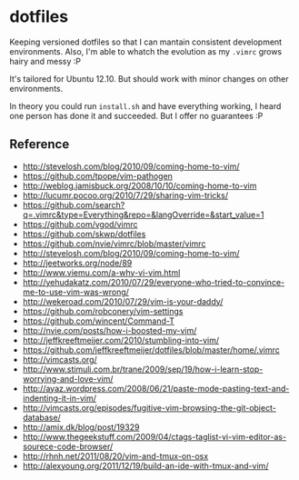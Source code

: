 dotfiles
========

Keeping versioned dotfiles so that I can mantain consistent development environments. Also, I'm able to whatch the evolution as my `.vimrc` grows hairy and messy :P

It's tailored for Ubuntu 12.10. But should work with minor changes on other environments.

In theory you could run `install.sh` and have everything working, I heard one person has done it and succeeded. But I offer no guarantees :P

Reference
---------

* http://stevelosh.com/blog/2010/09/coming-home-to-vim/
* https://github.com/tpope/vim-pathogen
* http://weblog.jamisbuck.org/2008/10/10/coming-home-to-vim
* http://lucumr.pocoo.org/2010/7/29/sharing-vim-tricks/
* https://github.com/search?q=.vimrc&type=Everything&repo=&langOverride=&start_value=1
* https://github.com/vgod/vimrc
* https://github.com/skwp/dotfiles
* https://github.com/nvie/vimrc/blob/master/vimrc
* http://stevelosh.com/blog/2010/09/coming-home-to-vim/
* http://jeetworks.org/node/89
* http://www.viemu.com/a-why-vi-vim.html
* http://yehudakatz.com/2010/07/29/everyone-who-tried-to-convince-me-to-use-vim-was-wrong/
* http://wekeroad.com/2010/07/29/vim-is-your-daddy/
* https://github.com/robconery/vim-settings
* https://github.com/wincent/Command-T
* http://nvie.com/posts/how-i-boosted-my-vim/
* http://jeffkreeftmeijer.com/2010/stumbling-into-vim/
* https://github.com/jeffkreeftmeijer/dotfiles/blob/master/home/.vimrc
* http://vimcasts.org/
* http://www.stimuli.com.br/trane/2009/sep/19/how-i-learn-stop-worrying-and-love-vim/
* http://ayaz.wordpress.com/2008/06/21/paste-mode-pasting-text-and-indenting-it-in-vim/
* http://vimcasts.org/episodes/fugitive-vim-browsing-the-git-object-database/
* http://amix.dk/blog/post/19329
* http://www.thegeekstuff.com/2009/04/ctags-taglist-vi-vim-editor-as-sourece-code-browser/
* http://rhnh.net/2011/08/20/vim-and-tmux-on-osx
* http://alexyoung.org/2011/12/19/build-an-ide-with-tmux-and-vim/
